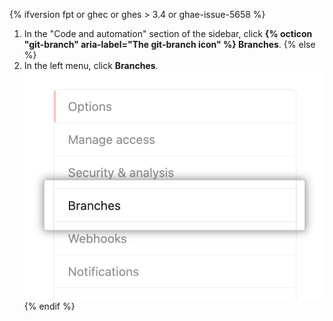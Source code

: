 {% ifversion fpt or ghec or ghes > 3.4 or ghae-issue-5658 %}
1. In the "Code and automation" section of the sidebar, click **{% octicon "git-branch" aria-label="The git-branch icon" %} Branches**.
{% else %}
1. In the left menu, click **Branches**.
![Repository options sub-menu](/assets/images/help/repository/repository-options-branch.png)
{% endif %}
